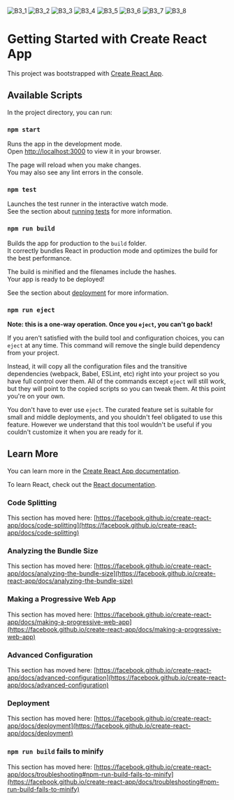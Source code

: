 ![B3_1](https://github.com/chaitanya-mahaprabhu-kanini/Big-Bang-3/assets/125178445/854949be-6757-4b57-8696-3a36e22b2992)
![B3_2](https://github.com/chaitanya-mahaprabhu-kanini/Big-Bang-3/assets/125178445/6de63ba8-868d-4d9b-95a0-56cc58f9997f)
![B3_3](https://github.com/chaitanya-mahaprabhu-kanini/Big-Bang-3/assets/125178445/053fe454-c845-4974-8786-9a614a2a2f24)
![B3_4](https://github.com/chaitanya-mahaprabhu-kanini/Big-Bang-3/assets/125178445/b819d88c-f9a2-4102-91f7-8e28f6972b91)
![B3_5](https://github.com/chaitanya-mahaprabhu-kanini/Big-Bang-3/assets/125178445/f329f775-371a-4075-ab45-2e29efe71234)
![B3_6](https://github.com/chaitanya-mahaprabhu-kanini/Big-Bang-3/assets/125178445/7753b981-1fc0-42cb-bc2b-402ea2a28dc1)
![B3_7](https://github.com/chaitanya-mahaprabhu-kanini/Big-Bang-3/assets/125178445/4d962572-84f4-484d-b940-13644490163a)
![B3_8](https://github.com/chaitanya-mahaprabhu-kanini/Big-Bang-3/assets/125178445/7fea1db1-dfb1-4866-9cfd-be06e97588c7)


# Getting Started with Create React App

This project was bootstrapped with [Create React App](https://github.com/facebook/create-react-app).

## Available Scripts

In the project directory, you can run:

### `npm start`

Runs the app in the development mode.\
Open [http://localhost:3000](http://localhost:3000) to view it in your browser.

The page will reload when you make changes.\
You may also see any lint errors in the console.

### `npm test`

Launches the test runner in the interactive watch mode.\
See the section about [running tests](https://facebook.github.io/create-react-app/docs/running-tests) for more information.

### `npm run build`

Builds the app for production to the `build` folder.\
It correctly bundles React in production mode and optimizes the build for the best performance.

The build is minified and the filenames include the hashes.\
Your app is ready to be deployed!

See the section about [deployment](https://facebook.github.io/create-react-app/docs/deployment) for more information.

### `npm run eject`

**Note: this is a one-way operation. Once you `eject`, you can't go back!**

If you aren't satisfied with the build tool and configuration choices, you can `eject` at any time. This command will remove the single build dependency from your project.

Instead, it will copy all the configuration files and the transitive dependencies (webpack, Babel, ESLint, etc) right into your project so you have full control over them. All of the commands except `eject` will still work, but they will point to the copied scripts so you can tweak them. At this point you're on your own.

You don't have to ever use `eject`. The curated feature set is suitable for small and middle deployments, and you shouldn't feel obligated to use this feature. However we understand that this tool wouldn't be useful if you couldn't customize it when you are ready for it.

## Learn More

You can learn more in the [Create React App documentation](https://facebook.github.io/create-react-app/docs/getting-started).

To learn React, check out the [React documentation](https://reactjs.org/).

### Code Splitting

This section has moved here: [https://facebook.github.io/create-react-app/docs/code-splitting](https://facebook.github.io/create-react-app/docs/code-splitting)

### Analyzing the Bundle Size

This section has moved here: [https://facebook.github.io/create-react-app/docs/analyzing-the-bundle-size](https://facebook.github.io/create-react-app/docs/analyzing-the-bundle-size)

### Making a Progressive Web App

This section has moved here: [https://facebook.github.io/create-react-app/docs/making-a-progressive-web-app](https://facebook.github.io/create-react-app/docs/making-a-progressive-web-app)

### Advanced Configuration

This section has moved here: [https://facebook.github.io/create-react-app/docs/advanced-configuration](https://facebook.github.io/create-react-app/docs/advanced-configuration)

### Deployment

This section has moved here: [https://facebook.github.io/create-react-app/docs/deployment](https://facebook.github.io/create-react-app/docs/deployment)

### `npm run build` fails to minify

This section has moved here: [https://facebook.github.io/create-react-app/docs/troubleshooting#npm-run-build-fails-to-minify](https://facebook.github.io/create-react-app/docs/troubleshooting#npm-run-build-fails-to-minify)
